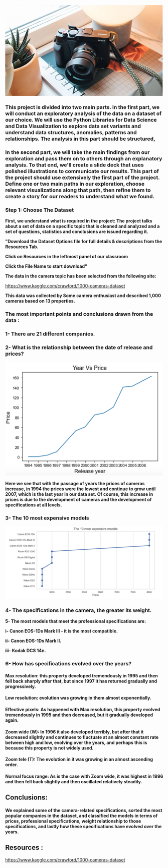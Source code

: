![](56.PNG)

### This project is divided into two main parts. In the first part, we will conduct an exploratory analysis of the data on a dataset of our choice. We will use the Python Libraries for Data Science and Data Visualization to explore data set variants and understand data structures, anomalies, patterns and relationships. The analysis in this part should be structured,

### In the second part, we will take the main findings from our exploration and pass them on to others through an explanatory analysis. To that end, we'll create a slide deck that uses polished illustrations to communicate our results. This part of the project should use extensively the first part of the project. Define one or two main paths in our exploration, choose relevant visualizations along that path, then refine them to create a story for our readers to understand what we found.

### Step 1: Choose The Dataset
**First, we understand what is required in the project: The project talks about a set of data on a specific topic that is cleaned and analyzed and a set of questions, statistics and conclusions are issued regarding it.**

**"Download the Dataset Options file for full details & descriptions from the Resources Tab.**

**Click on Resources in the leftmost panel of our classroom**

**Click the File Name to start download"** 

**The data in the camera  topic has been selected from the following site:**


https://www.kaggle.com/crawford/1000-cameras-dataset

**This data was collected by Some camera enthusiast and described 1,000 cameras based on 13 properties.**


### The most important points and conclusions drawn from the data :


### 1- There are 21 different companies.


### 2- What is the relationship between the date of release and prices?

![](33.PNG)

**Here we see that with the passage of years the prices of cameras increase, in 1994 the prices were the lowest and continue to grow until 2007, which is the last year in our data set.
Of course, this increase in prices is due to the development of cameras and the development of specifications at all levels.**

### 3- The 10 most expensive models

![](44.PNG)

### 4- The specifications in the camera, the greater its weight.

**5- The most models that meet the professional specifications are:**


**i- Canon EOS-1Ds Mark III - it is the most compatible.**

**ii- Canon EOS-1Ds Mark II.**

**iii- Kodak DCS 14n.**

### 6- How has specifications evolved over the years? 

#### Max resolution: this property developed tremendously in 1995 and then fell back sharply after that, but since 1997 it has returned gradually and progressively.
#### Low resolution: evolution was growing in them almost exponentially.
#### Effective pixels: As happened with Max resolution, this property evolved tremendously in 1995 and then decreased, but it gradually developed again.
#### Zoom wide (W): In 1996 it also developed terribly, but after that it decreased slightly and continues to fluctuate at an almost constant rate between high and low, evolving over the years, and perhaps this is because this property is not widely used.
#### Zoom tele (T): The evolution in it was growing in an almost ascending order.
#### Normal focus range: As is the case with Zoom wide, it was highest in 1996 and then fell back slightly and then oscillated relatively steadily.

## Conclusions:

#### We explained some of the camera-related specifications, sorted the most popular companies in the dataset, and classified the models in terms of prices, professional specifications, weight relationship to those specifications, and lastly how these specifications have evolved over the years.

## Resources :

https://www.kaggle.com/crawford/1000-cameras-dataset

